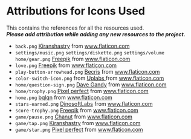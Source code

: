 # Attributions for Icons Used

This contains the references for all the resources used.  
***Please add attribution while adding any new resources to the project.***
 
- `back.png` <a href="https://www.flaticon.com/authors/kiranshastry" title="Kiranshastry">Kiranshastry</a> from www.flaticon.com
- `settings/music.png` `settings/diskette.png` `settings/volume` `home/gear.png` <a href="https://www.flaticon.com/authors/freepik" title="Freepik">Freepik</a> from www.flaticon.com
- `love.png` <a href="https://www.flaticon.com/authors/freepik" title="Freepik">Freepik</a> from www.flaticon.com
- `play-button-arrowhead.png` <a href="https://www.flaticon.com/authors/becris" title="Becris">Becris</a> from www.flaticon.com
- `color-switch-icon.png` from <a href = "https://www.uplabs.com/posts/color-switch-ios-icon" title = "Uplabs"> Uplabs </a> from www.flaticon.com
- `home/question-sign.png` <a href="https://www.flaticon.com/authors/dave-gandy" title="Dave Gandy">Dave Gandy</a> from www.flaticon.com
- `home/trophy.png` <a href="https://www.flaticon.com/authors/pixel-perfect" title="Pixel perfect">Pixel perfect</a> from www.flaticon.com
- `home.png` <a href="https://www.flaticon.com/authors/bqlqn" title="bqlqn">bqlqn</a> from www.flaticon.com
- `stars-earned.png` <a href="https://www.flaticon.com/authors/dinosoftlabs" title="DinosoftLabs">DinosoftLabs</a> from www.flaticon.com
- `score-trophy.png` <a href="https://www.flaticon.com/authors/freepik" title="Freepik">Freepik</a> from www.flaticon.com
- `game/pause.png` <a href="https://www.flaticon.com/authors/chanut" title="Chanut">Chanut</a> from www.flaticon.com
- `game/tap.png` <a href="https://www.flaticon.com/authors/kiranshastry" title="Kiranshastry">Kiranshastry</a> from www.flaticon.com
- `game/star.png` <a href="https://www.flaticon.com/authors/pixel-perfect" title="Pixel perfect">Pixel perfect</a> from www.flaticon.com